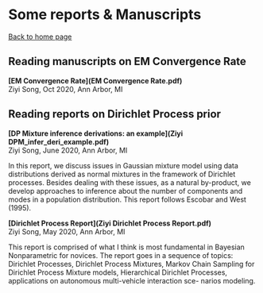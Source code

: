 <h1>Some reports & Manuscripts</h1>

[Back to home page](README.md)

## Reading manuscripts on EM Convergence Rate

**[EM Convergence Rate](EM Convergence Rate.pdf)**\
Ziyi Song, Oct 2020, Ann Arbor, MI




## Reading reports on Dirichlet Process prior

**[DP Mixture inference derivations: an example](Ziyi DPM_infer_deri_example.pdf)**\
Ziyi Song, June 2020, Ann Arbor, MI

In this report, we discuss issues in Gaussian mixture model using data distributions derived as normal mixtures in the framework of Dirichlet processes. Besides dealing with these issues, as a natural by-product, we develop approaches to inference about the number of components and modes in a population distribution. This report follows Escobar and West (1995).


**[Dirichlet Process Report](Ziyi Dirichlet Process Report.pdf)**\
Ziyi Song, May 2020, Ann Arbor, MI
               
This report is comprised of what I think is most fundamental in Bayesian Nonparametric for novices. The report goes in a sequence of topics: Dirichlet Processes, Dirichlet Process Mixtures, Markov Chain Sampling for Dirichlet Process Mixture models, Hierarchical Dirichlet Processes, applications on autonomous multi-vehicle interaction sce- narios modeling.

